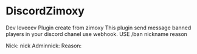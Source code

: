 # DiscordZimoxy
Dev loveeev
Plugin create from zimoxy
This plugin send message banned players in your discord chanel use webhook.
USE /ban nickname reason

Nick: nick
Adminnick:
Reason:

